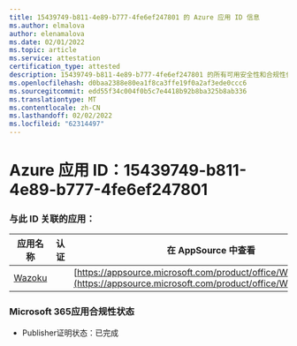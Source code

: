 ```yaml
---
title: 15439749-b811-4e89-b777-4fe6ef247801 的 Azure 应用 ID 信息
ms.author: elmalova
author: elenamalova
ms.date: 02/01/2022
ms.topic: article
ms.service: attestation
certification_type: attested
description: 15439749-b811-4e89-b777-4fe6ef247801 的所有可用安全性和合规性信息。
ms.openlocfilehash: d0baa2388e80ea1f8ca3ffe19f0a2af3ede0ccc6
ms.sourcegitcommit: edd55f34c004f0b5c7e4418b92b8ba325b8ab336
ms.translationtype: MT
ms.contentlocale: zh-CN
ms.lasthandoff: 02/02/2022
ms.locfileid: "62314497"
---
```

# <a name="azure-app-id-15439749-b811-4e89-b777-4fe6ef247801"></a>Azure 应用 ID：15439749-b811-4e89-b777-4fe6ef247801


### <a name="apps-associated-with-this-id"></a>与此 ID 关联的应用：
| **应用名称** | **认证** | **在 AppSource 中查看** |
|--------------|---------------|-----------------------|
| [Wazoku](https://docs.microsoft.com/microsoft-365-app-certification/forward/WA200003384) |  | [https://appsource.microsoft.com/product/office/WA200003384](https://appsource.microsoft.com/product/office/WA200003384) |

### <a name="microsoft-365-app-compliance-status"></a>Microsoft 365应用合规性状态
- Publisher证明状态：已完成
